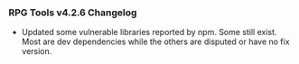  ### RPG Tools v4.2.6 Changelog
 - Updated some vulnerable libraries reported by npm. Some still exist. Most are dev dependencies
while the others are disputed or have no fix version.